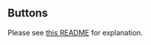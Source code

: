 ## Buttons

Please see [this README](https://github.com/adept-anyball/mod/tree/master/50-52.5mm%20ball/rev%202/bottom) for explanation.
